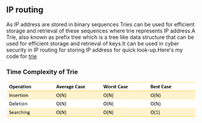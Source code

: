 ## IP routing

As IP address are stored in binary sequences Tries can be used for efficient storage and retrieval of these sequences where trie represents IP address.A Trie, also known as prefix tree which is a tree like data structure that can be used for efficient storage and retrieval of keys.It can be used in cyber security in IP routing for storing IP address for quick look-up.Here's my code for [trie](../codes/trie.cpp)

### Time Complexity of Trie

![trie](../images/trie.png)
